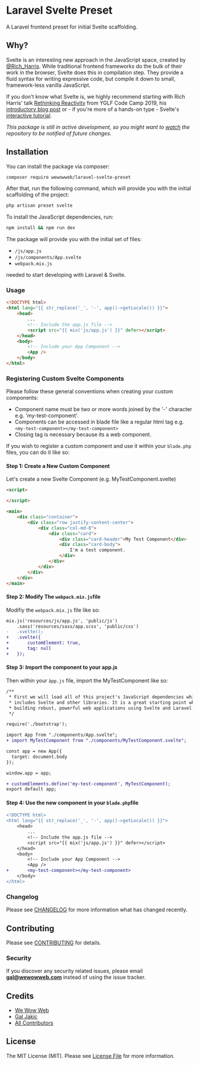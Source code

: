 # Laravel Svelte Preset

A Laravel frontend preset for initial Svelte scaffolding.

## Why?

Svelte is an interesting new approach in the JavaScript space, created by [@Rich_Harris](https://twitter.com/Rich_Harris). While traditional frontend frameworks do the bulk of their work in the browser, Svelte does this in compilation step. They provide a fluid syntax for writing expressive code, but compile it down to small, framework-less vanilla JavaScript.

If you don't know what Svelte is, we highly recommend starting with Rich Harris' talk [Rethinking Reactivity](https://youtu.be/AdNJ3fydeao) from YGLF Code Camp 2019, his [introductory blog post](https://svelte.dev/blog/svelte-3-rethinking-reactivity) or - if you're more of a hands-on type - Svelte's [interactive tutorial](https://svelte.dev/tutorial/).

*This package is still in active development, so you might want to [watch](https://github.com/wewowweb/laravel-svelte-preset/subscription) the repository to be notified of future changes.*

## Installation

You can install the package via composer:

```bash
composer require wewowweb/laravel-svelte-preset
```
After that, run the following command, which will provide you with the initial scaffolding of the project:
```bash
php artisan preset svelte
```
To install the JavaScript dependencies, run:
```bash
npm install && npm run dev
```
The package will provide you with the initial set of files:
 - `/js/app.js`
 - `/js/components/App.svelte` 
 - `webpack.mix.js` 

needed to start developing with Laravel & Svelte.

### Usage

```html
<!DOCTYPE html>
<html lang="{{ str_replace('_', '-', app()->getLocale()) }}">
    <head>
        ...
        <!-- Include the app.js file -->
        <script src="{{ mix('js/app.js') }}" defer></script>
    </head>
    <body>
        <!-- Include your App Component -->
        <App />
    </body>
</html>
```

### Registering Custom Svelte Components

Please follow these general conventions when creating your custom components:
 * Component name must be two or more words joined by the '-' character e.g. 'my-test-component'.
 * Components can be accessed in blade file like a regular html tag e.g. `<my-test-component></my-test-component>`
 * Closing tag is necessary because its a web component.

If you wish to register a custom component and use it within your `blade.php` files, you can do it like so: 

#### Step 1: Create a New Custom Component
Let's create a new Svelte Component (e.g. MyTestComponent.svelte)

```html
<script>

</script>

<main>
    <div class="container">
        <div class="row justify-content-center">
            <div class="col-md-8">
                <div class="card">
                    <div class="card-header">My Test Component</div>
                    <div class="card-body">
                        I'm a test component.
                    </div>
                </div>
            </div>
        </div>
    </div>
</main>
```

#### Step 2: Modify The `webpack.mix.js`file

Modifiy the `webpack.mix.js` file like so:

```diff
mix.js('resources/js/app.js', 'public/js')
    .sass('resources/sass/app.scss', 'public/css')
-   .svelte();    
+   .svelte({
+       customElement: true,
+       tag: null
+   });
```
#### Step 3: Import the component to your app.js
Then within your `àpp.js` file, import the MyTestComponent like so:

```diff
/**
 * First we will load all of this project's JavaScript dependencies which
 * includes Svelte and other libraries. It is a great starting point when
 * building robust, powerful web applications using Svelte and Laravel.
 */

require('./bootstrap');

import App from "./components/App.svelte";
+ import MyTestComponent from "./components/MyTestComponent.svelte";

const app = new App({
  target: document.body
});

window.app = app;

+ customElements.define('my-test-component', MyTestComponent); 
export default app;
```

#### Step 4: Use the new component in your `blade.php`file

```diff
<!DOCTYPE html>
<html lang="{{ str_replace('_', '-', app()->getLocale()) }}">
    <head>
        ...
        <!-- Include the app.js file -->
        <script src="{{ mix('js/app.js') }}" defer></script>
    </head>
    <body>
        <!-- Include your App Component -->
        <App />
+       <my-test-component></my-test-component>
    </body>
</html>
```

### Changelog

Please see [CHANGELOG](CHANGELOG.md) for more information what has changed recently.

## Contributing

Please see [CONTRIBUTING](CONTRIBUTING.md) for details.

### Security

If you discover any security related issues, please email **gal@wewowweb.com** instead of using the issue tracker.

## Credits

- [We Wow Web](https://github.com/wewowweb)
- [Gal Jakic](https://github.com/morpheus7CS)
- [All Contributors](../../contributors)

## License

The MIT License (MIT). Please see [License File](LICENSE.md) for more information.
